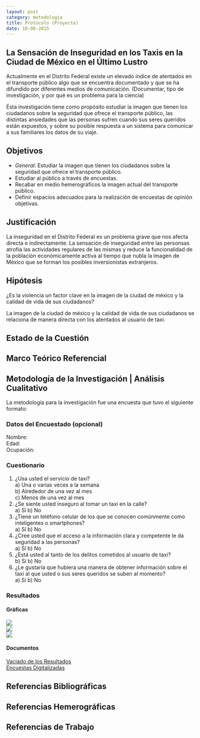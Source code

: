```yaml
---
layout: post
category: metodologia
title: Protocolo (Proyecto)
date: 10-08-2015
---
```


## La Sensación de Inseguridad en los Taxis en la Ciudad de México en el Último Lustro

Actualmente en el Distrito Federal existe un elevado índice de atentados en el transporte público algo que se encuentra documentado y que se ha difundido por diferentes medios de comunicación. (Documentar, tipo de investigación, y por qué es un problema para la ciencia)

Ésta investigación tiene como propósito estudiar la imagen que tienen los ciudadanos sobre la seguridad que ofrece el transporte público, las distintas ansiedades que las personas sufren cuando sus seres queridos están expuestos, y sobre su posible respuesta a un sistema para comunicar a sus familiares los datos de su viaje.

## Objetivos

+ *General*: Estudiar la imagen que tienen los ciudadanos sobre la seguridad que ofrece el transporte público.
+ Estudiar al público a través de encuestas.
+ Recabar en medio hemerográficos la imagen actual del transporte público.
+ Definir espacios adecuados para la realización de encuestas de opinión objetivas.

## Justificación

La inseguridad en el Distrito Federal es un problema grave que nos afecta directa e indirectamente. La sensación de inseguridad entre las personsas atrofia las actividades regulares de las mismas y reduce la funcionalidad de la población económicamente activa al tiempo que nubla la imagen de México que se forman los posibles inversionistas extranjeros.

## Hipótesis

¿Es la violencia un factor clave en la imagen de la ciudad de méxico y la calidad de vida de sus ciudadanos?

La imagen de la ciudad de méxico y la calidad de vida de sus ciudadanos se relaciona de manera directa con los atentados al usuario de taxi.

## Estado de la Cuestión

## Marco Teórico Referencial

## Metodología de la Investigación | Análisis Cualitativo

La metodología para la investigación fue una encuesta que tuvo el siguiente formato:

### Datos del Encuestado (opcional)

Nombre: <br>
Edad: <br>
Ocupación: <br>

### Cuestionario

1. ¿Usa usted el servicio de taxi? <br>
  a) Una o varias veces a la semana <br>
  b) Alrededor de una vez al mes <br>
  c) Menos de una vez al mes <br>
2. ¿Se siente usted inseguro al tomar un taxi en la calle? <br> a) Sí	b) No
3. ¿Tiene un teléfono celular de los que se conocen comúnmente como inteligentes o smartphones? <br> a) Sí	b) No
4. ¿Cree usted que el acceso a la información clara y competente le da seguridad a las personas? <br> a) Sí	b) No
5. ¿Está usted al tanto de los delitos cometidos al usuario de taxi? <br> b) Sí	b) No
6. ¿Le gustaría que hubiera una manera de obtener información sobre el taxi al que usted o sus seres queridos se suben al momento? <br> a) Sí 	b) No

### Resultados

#### Gráficas

![](/colegio_anahuac/assets/img/metodologia-encuestas-taxiqr-resultados-1.jpg) <br>
![](/colegio_anahuac/assets/img/metodologia-encuestas-taxiqr-resultados-2.jpg) <br>
![](/colegio_anahuac/assets/img/metodologia-encuestas-taxiqr-resultados-3.jpg)

#### Documentos

[Vaciado de los Resultados](/colegio_anahuac/assets/pdf/metodologia-encuestas-taxiqr-resultados.pdf) <br>
[Encuestas Digitalizadas](/colegio_anahuac/assets/pdf/metodologia-encuestas-taxiqr.pdf)

## Referencias Bibliográficas

## Referencias Hemerográficas

## Referencias de Trabajo